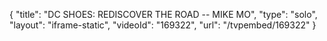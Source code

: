 {
    "title": "DC SHOES: REDISCOVER THE ROAD -- MIKE MO",
    "type": "solo",
    "layout": "iframe-static",
    "videoId": "169322",
    "url": "\/tvpembed\/169322"
}
